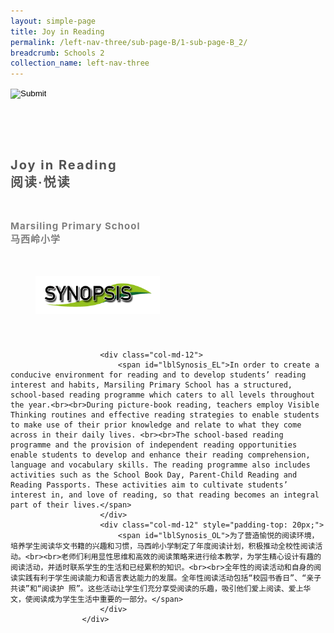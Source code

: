 ```yaml
---
layout: simple-page
title: Joy in Reading
permalink: /left-nav-three/sub-page-B/1-sub-page-B_2/
breadcrumb: Schools 2 
collection_name: left-nav-three
---
```




<input type="image" name="btnBack" id="btnBack" onclick="goBack()" src="/images/btnBack.png" style="height:70px;">


<link href="/misc/bootstrap.min.css" rel="stylesheet" />
<link href="/misc/Site.css" rel="stylesheet" />
<style>
    .divSPMain {
        padding: 20px;
        padding-top: 20px;
        text-align: justify;
        border-radius: 20px;
    }
    .divSPInfo {
        padding-top: 1px;
    }
</style>

<script>
        function goBack() {
          window.history.back();
        }
        </script>
        
<div id="PanelSess">
    <div class="col-md-12" style="padding-top: 40px;">
                    <span id="lblTitle_EL" style="font-weight: bold; font-size: 20px; letter-spacing: 2px; color: #525252">Joy in Reading<br>阅读·悦读</span>
                </div>
                <div class="col-md-12" style="padding-top: 30px;">
                    <b style="font-size: 17px; color: #525252; display: none;">SCHOOL / ORGANISATION</b><br />
                    <span id="lblOrg_EL" style="font-weight: bold; font-size: 15px; letter-spacing: 1px; color: #7f7f7f">Marsiling Primary School<br>马西岭小学</span>
                </div>
    <div class="row divSPMain">
        <h2 style="text-decoration: underline; padding-left: 20px;">
            <img src="/images/sessions/HderSynopsis.png" style="height: 60px;width:199px;" /></h2>
        <div class="col-md-2">
        </div>
    </div>
    <div class="col-md-2">
    </div>
<div class="divSPInfo col-md-10">

                        <div class="col-md-12">
                            <span id="lblSynosis_EL">In order to create a conducive environment for reading and to develop students’ reading interest and habits, Marsiling Primary School has a structured, school-based reading programme which caters to all levels throughout the year.<br><br>During picture-book reading, teachers employ Visible Thinking routines and effective reading strategies to enable students to make use of their prior knowledge and relate to what they come across in their daily lives. <br><br>The school-based reading programme and the provision of independent reading opportunities enable students to develop and enhance their reading comprehension, language and vocabulary skills. The reading programme also includes activities such as the School Book Day, Parent-Child Reading and Reading Passports. These activities aim to cultivate students’  interest in, and love of reading, so that reading becomes an integral part of their lives.</span>
                        </div>
                        <div class="col-md-12" style="padding-top: 20px;">
                            <span id="lblSynosis_OL">为了营造愉悦的阅读环境，培养学生阅读华文书籍的兴趣和习惯，马西岭小学制定了年度阅读计划，积极推动全校性阅读活动。<br><br>老师们利用显性思维和高效的阅读策略来进行绘本教学，为学生精心设计有趣的阅读活动，并适时联系学生的生活和已经累积的知识。<br><br>全年性的阅读活动和自身的阅读实践有利于学生阅读能力和语言表达能力的发展。全年性阅读活动包括“校园书香日”、“亲子共读”和“阅读护 照”。这些活动让学生们充分享受阅读的乐趣，吸引他们爱上阅读、爱上华文，使阅读成为学生生活中重要的一部分。</span>
                        </div>
                    </div>

</div>
